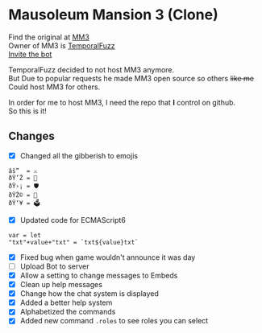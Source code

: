 # Mausoleum Mansion 3 (Clone)
Find the original at [MM3](https://github.com/TemporalFuzz/mm3)<br>
Owner of MM3 is [TemporalFuzz](https://github.com/TemporalFuzz)<br>
[Invite the bot](https://discordapp.com/oauth2/authorize?client_id=432560868442767360&scope=bot&permissions=2080374975)<br>

TemporalFuzz decided to not host MM3 anymore.<br>
But Due to popular requests he made MM3 open source so others ~~like me~~<br>
Could host MM3 for others.


In order for me to host MM3, I need the repo that **I** control on github.
<br>So this is it!

## Changes
- [x] Changed all the gibberish to emojis
```
âš”  = ⚔
ðŸ’Ž = 💎
ðŸ›¡ = 🛡
ðŸŽ© = 🎩
ðŸ‘¥ = 🗳
```
- [x] Updated code for ECMAScript6
```
var = let
"txt"+value+"txt" = `txt${value}txt`
```
- [x] Fixed bug when game wouldn't announce it was day
- [ ] Upload Bot to server
- [x] Allow a setting to change messages to Embeds
- [x] Clean up help messages
- [x] Change how the chat system is displayed
- [x] Added a better help system
- [x] Alphabetized the commands
- [x] Added new command `.roles` to see roles you can select
